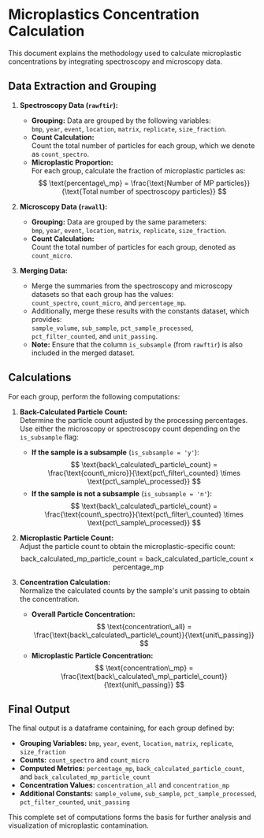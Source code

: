 # Microplastics Concentration Calculation

This document explains the methodology used to calculate microplastic concentrations by integrating spectroscopy and microscopy data.

## Data Extraction and Grouping

1. **Spectroscopy Data (`rawftir`):**  
   - **Grouping:** Data are grouped by the following variables:  
     `bmp`, `year`, `event`, `location`, `matrix`, `replicate`, `size_fraction`.
   - **Count Calculation:**  
     Count the total number of particles for each group, which we denote as `count_spectro`.
   - **Microplastic Proportion:**  
     For each group, calculate the fraction of microplastic particles as:  
     $$
     \text{percentage\_mp} = \frac{\text{Number of MP particles}}{\text{Total number of spectroscopy particles}}
     $$

2. **Microscopy Data (`rawall`):**  
   - **Grouping:** Data are grouped by the same parameters:  
     `bmp`, `year`, `event`, `location`, `matrix`, `replicate`, `size_fraction`.
   - **Count Calculation:**  
     Count the total number of particles for each group, denoted as `count_micro`.

3. **Merging Data:**  
   - Merge the summaries from the spectroscopy and microscopy datasets so that each group has the values:  
     `count_spectro`, `count_micro`, and `percentage_mp`.
   - Additionally, merge these results with the constants dataset, which provides:  
     `sample_volume`, `sub_sample`, `pct_sample_processed`, `pct_filter_counted`, and `unit_passing`.
   - **Note:** Ensure that the column `is_subsample` (from `rawftir`) is also included in the merged dataset.

## Calculations

For each group, perform the following computations:

1. **Back-Calculated Particle Count:**  
   Determine the particle count adjusted by the processing percentages. Use either the microscopy or spectroscopy count depending on the `is_subsample` flag:
   
   - **If the sample is a subsample** (`is_subsample = 'y'`):
     $$
     \text{back\_calculated\_particle\_count} = \frac{\text{count\_micro}}{\text{pct\_filter\_counted} \times \text{pct\_sample\_processed}}
     $$
   - **If the sample is not a subsample** (`is_subsample = 'n'`):
     $$
     \text{back\_calculated\_particle\_count} = \frac{\text{count\_spectro}}{\text{pct\_filter\_counted} \times \text{pct\_sample\_processed}}
     $$

2. **Microplastic Particle Count:**  
   Adjust the particle count to obtain the microplastic-specific count:
   $$
   \text{back\_calculated\_mp\_particle\_count} = \text{back\_calculated\_particle\_count} \times \text{percentage\_mp}
   $$

3. **Concentration Calculation:**  
   Normalize the calculated counts by the sample's unit passing to obtain the concentration.
   
   - **Overall Particle Concentration:**
     $$
     \text{concentration\_all} = \frac{\text{back\_calculated\_particle\_count}}{\text{unit\_passing}}
     $$
   - **Microplastic Particle Concentration:**
     $$
     \text{concentration\_mp} = \frac{\text{back\_calculated\_mp\_particle\_count}}{\text{unit\_passing}}
     $$

## Final Output

The final output is a dataframe containing, for each group defined by:
- **Grouping Variables:** `bmp`, `year`, `event`, `location`, `matrix`, `replicate`, `size_fraction`
- **Counts:** `count_spectro` and `count_micro`
- **Computed Metrics:** `percentage_mp`, `back_calculated_particle_count`, and `back_calculated_mp_particle_count`
- **Concentration Values:** `concentration_all` and `concentration_mp`
- **Additional Constants:** `sample_volume`, `sub_sample`, `pct_sample_processed`, `pct_filter_counted`, `unit_passing`

This complete set of computations forms the basis for further analysis and visualization of microplastic contamination.
